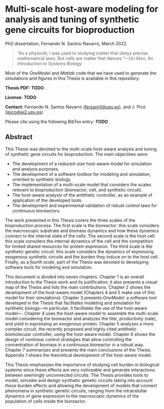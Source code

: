 # Multi-scale host-aware modeling for analysis and tuning of synthetic gene circuits for bioproduction

PhD dissertation, Fernando N. Santos-Navarro, March 2022.

>“As a physicist, I was used to studying matter that obeys precise mathematical laws. 
But cells are matter that dances.”—Uri Alon, *An Introduction to Systems Biology*

Most of the *OneModel* and *Matlab* code that we have used to generate the simulations and figures in this Thesis is available in this repository.

**Thesis PDF:** **TODO**

**License**: **TODO**

**Contact:** Fernando N. Santos Navarro (<fersann1@upv.es>), and J. Picó (<jpico@ai2.upv.es>)

Please cite using the following BibTex entry: **TODO**

## Abstract

This Thesis was devoted to the multi-scale host-aware analysis and tuning of synthetic gene circuits for bioproduction.
The main objectives were:
  * The development of a reduced-size host-aware model for simulation and analysis purposes.
  * The development of a software toolbox for modeling and simulation, oriented to synthetic biology.
  * The implementation of a multi-scale model that considers the scales relevant to bioproduction (bioreactor, cell, and synthetic circuit).
  * The host-aware analysis of the antithetic controller, as an example of application of the developed tools.
  * The development and experimental validation of robust control laws for continuous bioreactors.

The work presented in this Thesis covers the three scales of the bioproduction process.
The first scale is the bioreactor: this scale considers the macroscopic substrate and biomass dynamics and how these dynamics connect to the internal state of the cells.
The second scale is the host cell: this scale considers the internal dynamics of the cell and the competition for limited shared resources for protein expression.
The third scale is the synthetic genetic circuit: this scale considers the dynamics of expressing exogenous synthetic circuits and the burden they induce on to the host cell.
Finally, as a *fourth scale*, part of the Thesis was devoted to developing software tools for modeling and simulation.

This document is divided into seven chapters.
Chapter 1 is an overall introduction to the Thesis work and its justification; it also presents a visual map of the Thesis and lists the main contributions.
Chapter 2 shows the development of the host-aware model (Chapters 4 and 5 make use of this model for their simulations).
Chapter 3 presents *OneModel*: a software tool developed in the Thesis that facilitates modeling and simulation for synthetic biology—in particular, it facilitates the use of the host-aware model—.
Chapter 4 uses the host-aware model to assemble the multi-scale model considering the bioreactor and analyzes the titer, productivity (rate), and yield in expressing an exogenous protein.
Chapter 5 analyzes a more complex circuit, the recently proposed and highly cited antithetic biomolecular controller, using the host-aware model.
Chapter 6 shows the design of nonlinear control strategies that allow controlling the concentration of biomass in a continuous bioreactor in a robust way.
Chapter 7 summarizes and presents the main conclusions of the Thesis.
Appendix 1 shows the theoretical development of the host-aware model.

This Thesis emphasizes the importance of studying cell burden in biological systems since these effects are very noticeable and generate interactions between seemingly unconnected circuits.
The Thesis provides tools to model, simulate and design synthetic genetic circuits taking into account these burden effects and allowing the development of models that connect phenomena in synthetic genetic circuits, ranging from the intracelullar dynamics of gene expression to the macroscopic dynamics of the population of cells inside the bioreactor.
